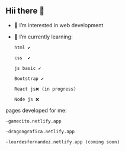 ## Hii there 👋

- 👀 I’m interested in web development
- 🌱 I’m currently learning:

      html ✔ 

      css  ✔ 
      
      js basic ✔
      
      Bootstrap ✔

      React js❌ (in progress)
      
      Node js ❌

pages developed for me: 

    -gamecito.netlify.app
    
    -dragongrafica.netlify.app

    -lourdesfernandez.netlify.app (coming soon)
